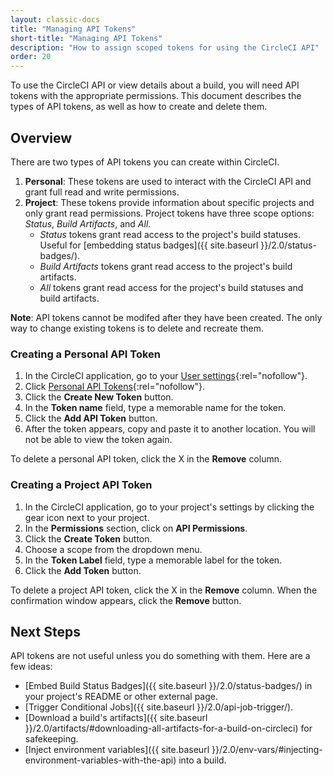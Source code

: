 ```yaml
---
layout: classic-docs
title: "Managing API Tokens"
short-title: "Managing API Tokens"
description: "How to assign scoped tokens for using the CircleCI API"
order: 20
---
```


To use the CircleCI API
or view details about a build,
you will need API tokens with the appropriate permissions.
This document describes the types of API tokens,
as well as how to create and delete them.

## Overview

There are two types of API tokens
you can create within CircleCI.

  1. **Personal**:
  These tokens are used to interact with the CircleCI API
  and grant full read and write permissions.
  2. **Project**:
  These tokens provide information about specific projects
  and only grant read permissions.
  Project tokens have three scope options: _Status_, _Build Artifacts_, and _All_.
      - _Status_ tokens grant read access to the project's build statuses.
      Useful for [embedding status badges]({{ site.baseurl }}/2.0/status-badges/).
      - _Build Artifacts_ tokens grant read access to the project's build artifacts.
      - _All_ tokens grant read access for the project's build statuses and build artifacts.

**Note**:
API tokens cannot be modifed
after they have been created.
The only way to change existing tokens
is to delete and recreate them.

### Creating a Personal API Token

  1. In the CircleCI application,
  go to your [User settings](https://circleci.com/account){:rel="nofollow"}.
  2. Click [Personal API Tokens](https://circleci.com/account/api){:rel="nofollow"}.
  3. Click the **Create New Token** button.
  4. In the **Token name** field,
  type a memorable name for the token.
  5. Click the **Add API Token** button.
  6. After the token appears,
  copy and paste it to another location.
  You will not be able to view the token again.

To delete a personal API token,
click the X in the **Remove** column.

### Creating a Project API Token

  1. In the CircleCI application,
  go to your project's settings
  by clicking the gear icon next to your project.
  2. In the **Permissions** section,
  click on **API Permissions**.
  3. Click the **Create Token** button.
  4. Choose a scope from the dropdown menu.
  5. In the **Token Label** field,
  type a memorable label for the token.
  6. Click the **Add Token** button.

To delete a project API token,
click the X in the **Remove** column.
When the confirmation window appears,
click the **Remove** button.

## Next Steps

API tokens are not useful
unless you do something with them.
Here are a few ideas:

  - [Embed Build Status Badges]({{ site.baseurl }}/2.0/status-badges/) in your project's README or other external page.
  - [Trigger Conditional Jobs]({{ site.baseurl }}/2.0/api-job-trigger/).
  - [Download a build's artifacts]({{ site.baseurl }}/2.0/artifacts/#downloading-all-artifacts-for-a-build-on-circleci) for safekeeping.
  - [Inject environment variables]({{ site.baseurl }}/2.0/env-vars/#injecting-environment-variables-with-the-api) into a build.
